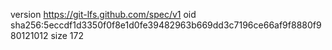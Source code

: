 version https://git-lfs.github.com/spec/v1
oid sha256:5eccdf1d3350f0f8e1d0fe39482963b669dd3c7196ce66af9f8880f980121012
size 172
